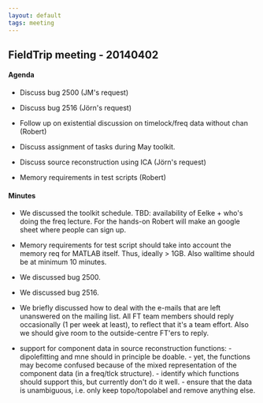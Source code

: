 ```yaml
---
layout: default
tags: meeting
---
```


## FieldTrip meeting - 20140402

#### Agenda

*  Discuss bug 2500 (JM's request)

*  Discuss bug 2516 (Jörn's request)

*  Follow up on existential discussion on timelock/freq data without chan (Robert)  

*  Discuss assignment of tasks during May toolkit.

*  Discuss source reconstruction using ICA (Jörn's request)

*  Memory requirements in test scripts (Robert) 

#### Minutes

*  We discussed the toolkit schedule. TBD: availability of Eelke + who's doing the freq lecture. For the hands-on Robert will make an google sheet where people can sign up.

*  Memory requirements for test script should take into account the memory req for MATLAB itself. Thus, ideally > 1GB. Also walltime should be at minimum 10 minutes.

*  We discussed bug 2500.

*  We discussed bug 2516.

*  We briefly discussed how to deal with the e-mails that are left unanswered on the mailing list. All FT team members should reply occasionally (1 per week at least), to reflect that it's a team effort. Also we should give room to the outside-centre FT'ers to reply.

*  support for component data in source reconstruction functions: 
        - dipolefitting and mne should in principle be doable.
        - yet, the functions may become confused because of the mixed representation of the component data (in a freq/tlck structure).
        - identify which functions should support this, but currently don't do it well.
        - ensure that the data is unambiguous, i.e. only keep topo/topolabel and remove anything else.

